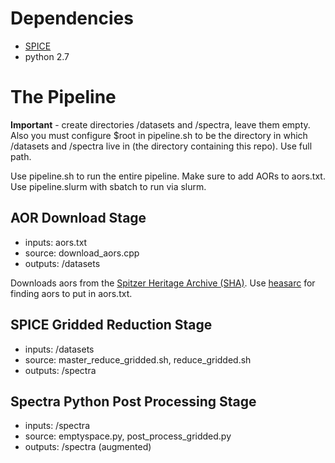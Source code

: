 # Dependencies
* [SPICE](https://irsa.ipac.caltech.edu/data/SPITZER/docs/dataanalysistools/tools/spice/)
* python 2.7


# The Pipeline
**Important** - create directories /datasets and /spectra, leave them empty. Also you must configure $root in pipeline.sh to be the directory in which /datasets and /spectra live in (the directory containing this repo). Use full path.

Use pipeline.sh to run the entire pipeline. Make sure to add AORs to aors.txt.
Use pipeline.slurm with sbatch to run via slurm.

## AOR Download Stage
* inputs: aors.txt
* source: download_aors.cpp
* outputs: /datasets

Downloads aors from the [Spitzer Heritage Archive
(SHA)](SPIC://sha.ipac.caltech.edu/applications/Spitzer/SHA/). Use
[heasarc](https://heasarc.gsfc.nasa.gov/db-perl/W3Browse/w3table.pl?tablehead=name%3Dspitzmastr&Action=More+Options)
for finding aors to put in aors.txt. 

## SPICE Gridded Reduction Stage
* inputs: /datasets
* source: master_reduce_gridded.sh, reduce_gridded.sh
* outputs: /spectra

##  Spectra Python Post Processing Stage
* inputs: /spectra
* source: emptyspace.py, post_process_gridded.py
* outputs: /spectra (augmented)

